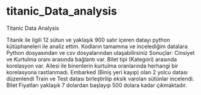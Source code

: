 # titanic_Data_analysis
Titanic Data Analysis

Titanik ile ilgili 12 sütun ve yaklaşık 900 satır içeren datayı python kütüphaneleri ile analiz ettim.
Kodların tamamına ve incelediğim datalara Python dosyasından ve csv dosyalarından ulaşabilirsiniz
Sonuçlar:
Cinsiyet ve Kurtulma oranı arasında bağlantı var.
Bilet tipi (Kategori) arasında korelasyon var.
Ailesi ile binenlerin kurtulma oranlarında herhangi bir korelasyona rastlanmadı.
Embarked (Biniş yeri kayıp) olan 2 yolcu datası düzenlendi
Train ve Test datası birleştirilip eksik varolan sütünlar incelendi.
Bilet Fiyatları yaklaşık 7 dolardan başlayıp 500 dolara kadar çıkmaktadır.
